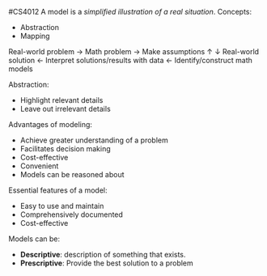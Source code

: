 #CS4012 
A model is a _simplified illustration of a real situation_.
Concepts:
- Abstraction
- Mapping

Real-world problem →                Math problem                   →             Make assumptions
 ↑                                                                                                                      ↓
Real-world solution ← Interpret solutions/results with data ← Identify/construct math models

Abstraction:
- Highlight relevant details
- Leave out irrelevant details

Advantages of modeling:
- Achieve greater understanding of a problem
- Facilitates decision making
- Cost-effective
- Convenient
- Models can be reasoned about

Essential features of a model:
- Easy to use and maintain
- Comprehensively documented
- Cost-effective

Models can be:
- __Descriptive__: description of something that exists.
- __Prescriptive__: Provide the best solution to a problem


